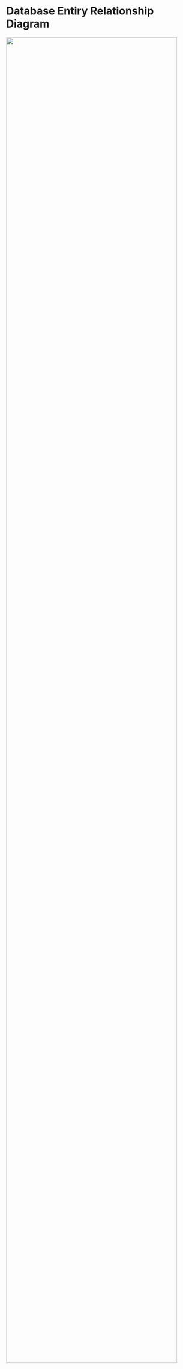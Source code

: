 # Database Entiry Relationship Diagram
<img src='https://github.com/shaurair/project-notes/blob/main/docs/ErdColorCut.png' width=95%>
